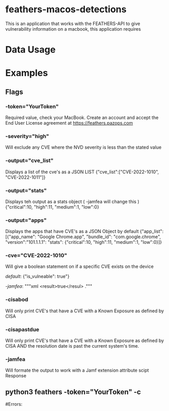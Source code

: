 # feathers-macos-detections
This is an application that works with the FEATHERS-API to give vulnerability information on a macbook, this application requires 

# Data Usage


# Examples

## Flags
### -token="YourToken" 
Required value, check your MacBook. Create an account and accept the End User License agreement at https://feathers.pazops.com

### -severity="high"
Will exclude any CVE where the NVD severity is less than the stated value

### -output="cve_list"
Displays a list of the cve's as a JSON LIST
{"cve_list":["CVE-2022-1010", "CVE-2022-1011"]}

### -output="stats"
Displays teh output as a stats object ( -jamfea will change this )
{"critical":10, "high":11, "medium":1, "low":0}

### -output="apps"
Displays the apps that have CVE's as a JSON Object by default
{"app_list": [{"app_name": "Google Chrome.app", "bundle_id": "com.google.chrome", "version":"101.1.1.1": "stats": {"critical":10, "high":11, "medium":1, "low":0}]}

### -cve="CVE-2022-1010"
Will give a boolean statement on if a specific CVE exists on the device

*default*: {"is_vulneable": true"}

*-jamfea*: """xml
&lt;result&gt;true&lt;/resul&gt;
."""

### -cisabod
Will only print CVE's that have a CVE with a Known Exposure as defined by CISA

### -cisapastdue
Will only print CVE's that have a CVE with a Known Exposure as defined by CISA AND the resolution date is past the current system's time.

### -jamfea
Will formate the output to work with a Jamf extension attribute scipt
<results>Response</response>

## python3 feathers -token="YourToken" -c

#Errors: 
